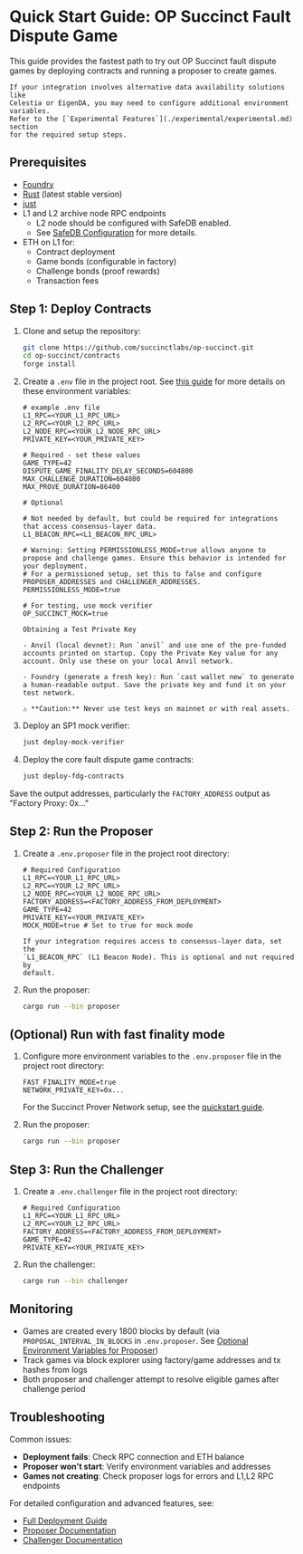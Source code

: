 # Quick Start Guide: OP Succinct Fault Dispute Game

This guide provides the fastest path to try out OP Succinct fault dispute games by deploying contracts and running a proposer to create games.

```admonish note
If your integration involves alternative data availability solutions like
Celestia or EigenDA, you may need to configure additional environment variables.
Refer to the [`Experimental Features`](./experimental/experimental.md) section
for the required setup steps.
```

## Prerequisites

- [Foundry](https://book.getfoundry.sh/getting-started/installation)
- [Rust](https://www.rust-lang.org/tools/install) (latest stable version)
- [just](https://github.com/casey/just)
- L1 and L2 archive node RPC endpoints
  - L2 node should be configured with SafeDB enabled. 
  - See [SafeDB Configuration](./best_practices.md#safe-db-configuration) for more details.
- ETH on L1 for:
  - Contract deployment
  - Game bonds (configurable in factory)
  - Challenge bonds (proof rewards)
  - Transaction fees


## Step 1: Deploy Contracts

1. Clone and setup the repository:

    ```bash
    git clone https://github.com/succinctlabs/op-succinct.git
    cd op-succinct/contracts
    forge install
    ```

2. Create a `.env` file in the project root. See [this guide](deploy.md#prerequisites) for more details on these environment variables:

    ```env
    # example .env file
    L1_RPC=<YOUR_L1_RPC_URL>
    L2_RPC=<YOUR_L2_RPC_URL>
    L2_NODE_RPC=<YOUR_L2_NODE_RPC_URL>
    PRIVATE_KEY=<YOUR_PRIVATE_KEY>

    # Required - set these values
    GAME_TYPE=42
    DISPUTE_GAME_FINALITY_DELAY_SECONDS=604800
    MAX_CHALLENGE_DURATION=604800
    MAX_PROVE_DURATION=86400

    # Optional

    # Not needed by default, but could be required for integrations that access consensus-layer data.
    L1_BEACON_RPC=<L1_BEACON_RPC_URL>

    # Warning: Setting PERMISSIONLESS_MODE=true allows anyone to propose and challenge games. Ensure this behavior is intended for your deployment.
    # For a permissioned setup, set this to false and configure PROPOSER_ADDRESSES and CHALLENGER_ADDRESSES.
    PERMISSIONLESS_MODE=true

    # For testing, use mock verifier
    OP_SUCCINCT_MOCK=true
    ```

    ```admonish info
    Obtaining a Test Private Key

    - Anvil (local devnet): Run `anvil` and use one of the pre-funded accounts printed on startup. Copy the Private Key value for any account. Only use these on your local Anvil network.

    - Foundry (generate a fresh key): Run `cast wallet new` to generate a human-readable output. Save the private key and fund it on your test network.

    ⚠️ **Caution:** Never use test keys on mainnet or with real assets.
    ```

3. Deploy an SP1 mock verifier:

    ```bash
    just deploy-mock-verifier
    ```  

4. Deploy the core fault dispute game contracts:

    ```bash
    just deploy-fdg-contracts
    ```

Save the output addresses, particularly the `FACTORY_ADDRESS` output as "Factory Proxy: 0x..."

## Step 2: Run the Proposer

1. Create a `.env.proposer` file in the project root directory:

    ```env
    # Required Configuration
    L1_RPC=<YOUR_L1_RPC_URL>
    L2_RPC=<YOUR_L2_RPC_URL>
    L2_NODE_RPC=<YOUR_L2_NODE_RPC_URL>
    FACTORY_ADDRESS=<FACTORY_ADDRESS_FROM_DEPLOYMENT>
    GAME_TYPE=42
    PRIVATE_KEY=<YOUR_PRIVATE_KEY>
    MOCK_MODE=true # Set to true for mock mode
    ```

    ```admonish note
    If your integration requires access to consensus-layer data, set the
    `L1_BEACON_RPC` (L1 Beacon Node). This is optional and not required by
    default.
    ```

2. Run the proposer:

    ```bash
    cargo run --bin proposer
    ```

## (Optional) Run with fast finality mode

1. Configure more environment variables to the `.env.proposer` file in the project root directory:

    ```env
    FAST_FINALITY_MODE=true
    NETWORK_PRIVATE_KEY=0x...
    ```

    For the Succinct Prover Network setup, see the [quickstart guide](https://docs.succinct.xyz/docs/sp1/prover-network/quickstart).

2. Run the proposer:

    ```bash
    cargo run --bin proposer
    ```

## Step 3: Run the Challenger

1. Create a `.env.challenger` file in the project root directory:

    ```env
    # Required Configuration
    L1_RPC=<YOUR_L1_RPC_URL>
    L2_RPC=<YOUR_L2_RPC_URL>
    FACTORY_ADDRESS=<FACTORY_ADDRESS_FROM_DEPLOYMENT>
    GAME_TYPE=42
    PRIVATE_KEY=<YOUR_PRIVATE_KEY>
    ```

2. Run the challenger:

    ```bash
    cargo run --bin challenger
    ```

## Monitoring

- Games are created every 1800 blocks by default (via `PROPOSAL_INTERVAL_IN_BLOCKS` in `.env.proposer`. See [Optional Environment Variables for Proposer](./proposer.md#optional-environment-variables))
- Track games via block explorer using factory/game addresses and tx hashes from logs
- Both proposer and challenger attempt to resolve eligible games after challenge period

## Troubleshooting

Common issues:

- **Deployment fails**: Check RPC connection and ETH balance
- **Proposer won't start**: Verify environment variables and addresses
- **Games not creating**: Check proposer logs for errors and L1,L2 RPC endpoints

For detailed configuration and advanced features, see:

- [Full Deployment Guide](./deploy.md)
- [Proposer Documentation](./proposer.md)
- [Challenger Documentation](./challenger.md)
